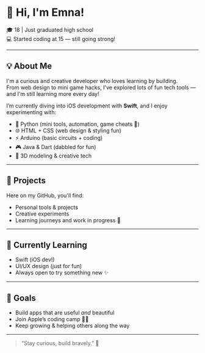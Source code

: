 # 👋 Hi, I'm Emna!

🎓 18 | Just graduated high school  
💻 Started coding at 15 — still going strong!

---

## 💡 About Me

I'm a curious and creative developer who loves learning by building.  
From web design to mini game hacks, I've explored lots of fun tech tools — and I'm still learning more every day!

I’m currently diving into iOS development with **Swift**, and I enjoy experimenting with:

- 🐍 Python (mini tools, automation, game cheats 👀)
- 🌐 HTML + CSS (web design & styling fun)
- ⚡ Arduino (basic circuits + coding)
- 🎮 Java & Dart (dabbled for fun)
- 🧊 3D modeling & creative tech

---

## 📌 Projects

Here on my GitHub, you'll find:
- Personal tools & projects  
- Creative experiments  
- Learning journeys and work in progress 💫  

---

## 🌱 Currently Learning

- Swift (iOS dev!)
- UI/UX design (just for fun)
- Always open to try something new ✨

---

## 🎯 Goals

- Build apps that are useful *and* beautiful  
- Join Apple’s coding camp 🍎🤞  
- Keep growing & helping others along the way

---

> “Stay curious, build bravely.” 💫  

